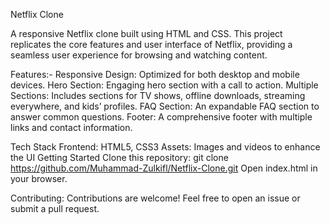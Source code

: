 Netflix Clone

A responsive Netflix clone built using HTML and CSS. This project replicates the core features and user interface of Netflix, providing a seamless user experience for browsing and watching content.

Features:-
        Responsive Design: 
                Optimized for both desktop and mobile devices.
        Hero Section:
                Engaging hero section with a call to action.
        Multiple Sections:
                Includes sections for TV shows, offline downloads, streaming everywhere, and kids’ profiles.
        FAQ Section:
                An expandable FAQ section to answer common questions.
        Footer:
                A comprehensive footer with multiple links and contact information.
        
Tech Stack
        Frontend:
                HTML5, CSS3
        Assets: 
                Images and videos to enhance the UI
Getting Started
        Clone this repository: git clone https://github.com/Muhammad-Zulkifl/Netflix-Clone.git
Open index.html in your browser.

Contributing:
        Contributions are welcome! Feel free to open an issue or submit a pull request.
